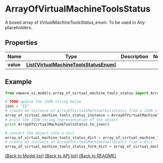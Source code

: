 # ArrayOfVirtualMachineToolsStatus

A boxed array of *VirtualMachineToolsStatus_enum*. To be used in *Any* placeholders. 

## Properties
Name | Type | Description | Notes
------------ | ------------- | ------------- | -------------
**value** | [**List[VirtualMachineToolsStatusEnum]**](VirtualMachineToolsStatusEnum.md) |  | 

## Example

```python
from vmware_vi.models.array_of_virtual_machine_tools_status import ArrayOfVirtualMachineToolsStatus

# TODO update the JSON string below
json = "{}"
# create an instance of ArrayOfVirtualMachineToolsStatus from a JSON string
array_of_virtual_machine_tools_status_instance = ArrayOfVirtualMachineToolsStatus.from_json(json)
# print the JSON string representation of the object
print ArrayOfVirtualMachineToolsStatus.to_json()

# convert the object into a dict
array_of_virtual_machine_tools_status_dict = array_of_virtual_machine_tools_status_instance.to_dict()
# create an instance of ArrayOfVirtualMachineToolsStatus from a dict
array_of_virtual_machine_tools_status_form_dict = array_of_virtual_machine_tools_status.from_dict(array_of_virtual_machine_tools_status_dict)
```
[[Back to Model list]](../README.md#documentation-for-models) [[Back to API list]](../README.md#documentation-for-api-endpoints) [[Back to README]](../README.md)


